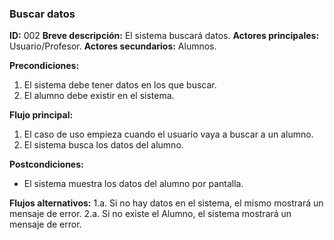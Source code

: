 ### Buscar datos

**ID:** 002
**Breve descripción:** El sistema buscará datos.
**Actores principales:** Usuario/Profesor.
**Actores secundarios:** Alumnos.

**Precondiciones:**

1. El sistema debe tener datos en los que buscar.
2. El alumno debe existir en el sistema. 

**Flujo principal:**
1. El caso de uso empieza cuando el usuario vaya a buscar a un alumno.
2. El sistema busca los datos del alumno.

**Postcondiciones:**
* El sistema muestra los datos del alumno por pantalla.

**Flujos alternativos:**
1.a. Si no hay datos en el sistema, el mismo mostrará un mensaje de error.
2.a. Si no existe el Alumno, el sistema mostrará un mensaje de error.
